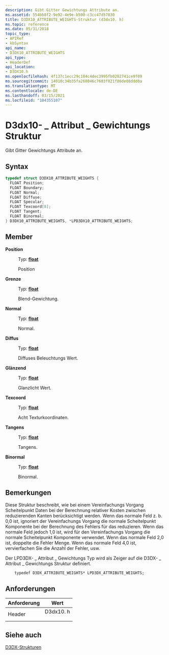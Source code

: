 ```yaml
---
description: Gibt Gitter Gewichtungs Attribute an.
ms.assetid: 554bb8f2-9e92-4e9e-b500-c3cc47d57830
title: D3DX10_ATTRIBUTE_WEIGHTS-Struktur (d3dx10. h)
ms.topic: reference
ms.date: 05/31/2018
topic_type:
- APIRef
- kbSyntax
api_name:
- D3DX10_ATTRIBUTE_WEIGHTS
api_type:
- HeaderDef
api_location:
- D3DX10.h
ms.openlocfilehash: 4f137c1ecc29c184c4dec3995fb0202741ce9f09
ms.sourcegitcommit: 14010c34b35fa268046c7683f021f86de08ddd0a
ms.translationtype: MT
ms.contentlocale: de-DE
ms.lasthandoff: 03/15/2021
ms.locfileid: "104355107"
---
```

# <a name="d3dx10_attribute_weights-structure"></a>D3dx10- \_ Attribut \_ Gewichtungs Struktur

Gibt Gitter Gewichtungs Attribute an.

## <a name="syntax"></a>Syntax


```C++
typedef struct D3DX10_ATTRIBUTE_WEIGHTS {
  FLOAT Position;
  FLOAT Boundary;
  FLOAT Normal;
  FLOAT Diffuse;
  FLOAT Specular;
  FLOAT Texcoord[8];
  FLOAT Tangent;
  FLOAT Binormal;
} D3DX10_ATTRIBUTE_WEIGHTS, *LPD3DX10_ATTRIBUTE_WEIGHTS;
```



## <a name="members"></a>Member

<dl> <dt>

**Position**
</dt> <dd>

Typ: **[ **float**](../winprog/windows-data-types.md)**

</dd> <dd>

Position

</dd> <dt>

**Grenze**
</dt> <dd>

Typ: **[ **float**](../winprog/windows-data-types.md)**

</dd> <dd>

Blend-Gewichtung.

</dd> <dt>

**Normal**
</dt> <dd>

Typ: **[ **float**](../winprog/windows-data-types.md)**

</dd> <dd>

Normal.

</dd> <dt>

**Diffus**
</dt> <dd>

Typ: **[ **float**](../winprog/windows-data-types.md)**

</dd> <dd>

Diffuses Beleuchtungs Wert.

</dd> <dt>

**Glänzend**
</dt> <dd>

Typ: **[ **float**](../winprog/windows-data-types.md)**

</dd> <dd>

Glanzlicht Wert.

</dd> <dt>

**Texcoord**
</dt> <dd>

Typ: **[ **float**](../winprog/windows-data-types.md)**

</dd> <dd>

Acht Texturkoordinaten.

</dd> <dt>

**Tangens**
</dt> <dd>

Typ: **[ **float**](../winprog/windows-data-types.md)**

</dd> <dd>

Tangens.

</dd> <dt>

**Binormal**
</dt> <dd>

Typ: **[ **float**](../winprog/windows-data-types.md)**

</dd> <dd>

Binormal.

</dd> </dl>

## <a name="remarks"></a>Bemerkungen

Diese Struktur beschreibt, wie bei einem Vereinfachungs Vorgang Scheitelpunkt Daten bei der Berechnung relativer Kosten zwischen reduzierenden Kanten berücksichtigt werden. Wenn das normale Feld z. b. 0,0 ist, ignoriert der Vereinfachungs Vorgang die normale Scheitelpunkt Komponente bei der Berechnung des Fehlers für das reduzieren. Wenn das normale Feld jedoch 1,0 ist, wird für den Vereinfachungs Vorgang die normale Scheitelpunkt Komponente verwendet. Wenn das normale Feld 2,0 ist, doppelte die Fehler Menge. Wenn das normale Feld 4,0 ist, vervierfachen Sie die Anzahl der Fehler, usw.

Der LPD3DX- \_ Attribut \_ Gewichtungs Typ wird als Zeiger auf die D3DX- \_ Attribut \_ Gewichtungs Struktur definiert.


```
    typedef D3DX_ATTRIBUTE_WEIGHTS* LPD3DX_ATTRIBUTE_WEIGHTS;
```



## <a name="requirements"></a>Anforderungen



| Anforderung | Wert |
|-------------------|-------------------------------------------------------------------------------------|
| Header<br/> | <dl> <dt>D3dx10. h</dt> </dl> |



## <a name="see-also"></a>Siehe auch

<dl> <dt>

[D3DX-Strukturen](d3d10-graphics-reference-d3dx10-structures.md)
</dt> </dl>

 

 
